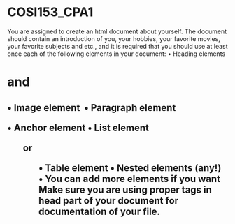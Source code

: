 # COSI153_CPA1
You are assigned to create an html document about yourself. The document should contain an introduction of you, your hobbies, your favorite movies, your favorite subjects and etc., and it is required that you should use at least once each of the following elements in your document:
• Heading elements <h1> and <h2> 
• Image element <img/>
• Paragraph element <p>
• Anchor element <a>
• List element <ol> or <ul>
• Table element <table>
• Nested elements (any!)
• You can add more elements if you want
Make sure you are using proper tags in head part of your document for documentation of your file.
